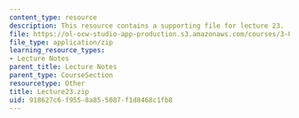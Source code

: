 ```yaml
---
content_type: resource
description: This resource contains a supporting file for lecture 23.
file: https://ol-ocw-studio-app-production.s3.amazonaws.com/courses/3-016-mathematics-for-materials-scientists-and-engineers-fall-2005/918627c6f9558a855087f1d8468c1fb8_Lecture23.zip
file_type: application/zip
learning_resource_types:
- Lecture Notes
parent_title: Lecture Notes
parent_type: CourseSection
resourcetype: Other
title: Lecture23.zip
uid: 918627c6-f955-8a85-5087-f1d8468c1fb8
---
```

